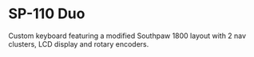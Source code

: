 # SP-110 Duo
Custom keyboard featuring a modified Southpaw 1800 layout with 2 nav clusters, LCD display and rotary encoders.
